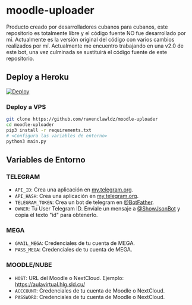 # moodle-uploader

Producto creado por desarrolladores cubanos para cubanos, este repositorio es totalmente libre y el código fuente NO fue desarrollado por mí.
Actualmente es la versión original del código con varios cambios realizados por mí. Actualmente me encuentro trabajando en una v2.0 de este bot, una vez culminada se sustituirá el código fuente de este repositorio.

## Deploy a Heroku
[![Deploy](https://www.herokucdn.com/deploy/button.svg)](https://heroku.com/deploy?template=https://github.com/BigSmokeCuba/Prueba3)

### Deploy a VPS

```sh
git clone https://github.com/ravenclawldz/moodle-uploader
cd moodle-uploader
pip3 install -r requirements.txt
# <Configura las variables de entorno>
python3 main.py
```

## Variables de Entorno
### TELEGRAM
- `API_ID`: Crea una aplicación en [my.telegram.org](https://my.telegram.org).
- `API_HASH`: Crea una aplicación en [my.telegram.org](https://my.telegram.org).
- `TELEGRAM_TOKEN`: Crea un bot de telegram en [@BotFather](https://t.me/BotFather).
- `OWNER`: Tu User Telegram ID. Enviale un mensaje a [@ShowJsonBot](https://t.me/ShowJsonBot) y copia el texto "id" para obtenerlo.
### MEGA
- `GMAIL_MEGA`: Credenciales de tu cuenta de MEGA.
- `PASS_MEGA`: Credenciales de tu cuenta de MEGA.
### MOODLE/NUBE
- `HOST`: URL del Moodle o NextCloud. Ejemplo: https://aulavirtual.hlg.sld.cu/
- `ACCCOUNT`: Credenciales de tu cuenta de Moodle o NextCloud.
- `PASSWORD`: Credenciales de tu cuenta de Moodle o NextCloud.
